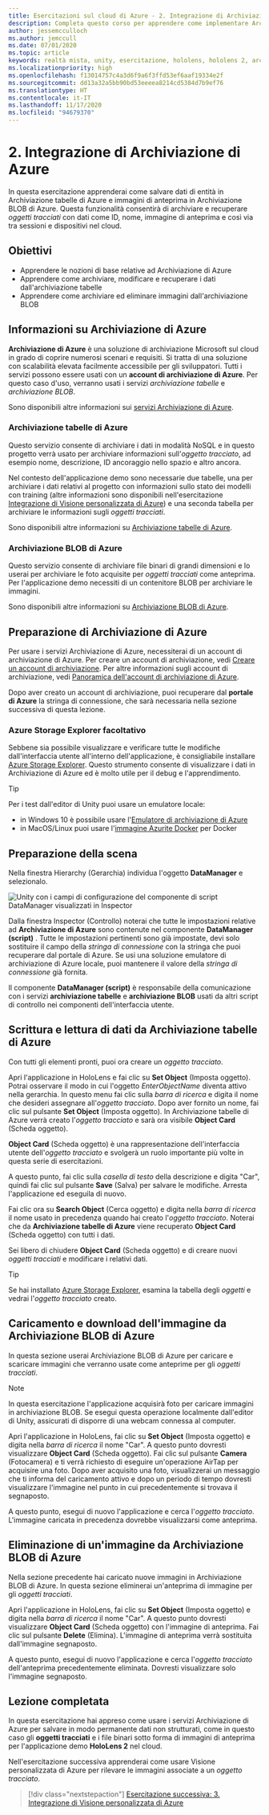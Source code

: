 ```yaml
---
title: Esercitazioni sul cloud di Azure - 2. Integrazione di Archiviazione di Azure
description: Completa questo corso per apprendere come implementare Archiviazione tabelle di Azure e Archiviazione BLOB di Azure in un'applicazione HoloLens 2.
author: jessemcculloch
ms.author: jemccull
ms.date: 07/01/2020
ms.topic: article
keywords: realtà mista, unity, esercitazione, hololens, hololens 2, archiviazione di azure, servizi cloud di azure, Windows 10
ms.localizationpriority: high
ms.openlocfilehash: f13014757c4a3d6f9a6f3ffd53ef6aaf19334e2f
ms.sourcegitcommit: dd13a32a5bb90bd53eeeea8214cd5384d7b9ef76
ms.translationtype: HT
ms.contentlocale: it-IT
ms.lasthandoff: 11/17/2020
ms.locfileid: "94679370"
---
```

# <a name="2-integrating-azure-storage"></a>2. Integrazione di Archiviazione di Azure

In questa esercitazione apprenderai come salvare dati di entità in Archiviazione tabelle di Azure e immagini di anteprima in Archiviazione BLOB di Azure. Questa funzionalità consentirà di archiviare e recuperare *oggetti tracciati* con dati come ID, nome, immagine di anteprima e così via tra sessioni e dispositivi nel cloud.

## <a name="objectives"></a>Obiettivi

* Apprendere le nozioni di base relative ad Archiviazione di Azure
* Apprendere come archiviare, modificare e recuperare i dati dall'archiviazione tabelle
* Apprendere come archiviare ed eliminare immagini dall'archiviazione BLOB

## <a name="understanding-azure-storage"></a>Informazioni su Archiviazione di Azure

**Archiviazione di Azure** è una soluzione di archiviazione Microsoft sul cloud in grado di coprire numerosi scenari e requisiti. Si tratta di una soluzione con scalabilità elevata facilmente accessibile per gli sviluppatori. Tutti i servizi possono essere usati con un **account di archiviazione di Azure**. Per questo caso d'uso, verranno usati i servizi *archiviazione tabelle* e *archiviazione BLOB*.

Sono disponibili altre informazioni sui [servizi Archiviazione di Azure](https://docs.microsoft.com/azure/storage/blobs/storage-blobs-overview).

### <a name="azure-table-storage"></a>Archiviazione tabelle di Azure

Questo servizio consente di archiviare i dati in modalità NoSQL e in questo progetto verrà usato per archiviare informazioni sull'*oggetto tracciato*, ad esempio nome, descrizione, ID ancoraggio nello spazio e altro ancora.

Nel contesto dell'applicazione demo sono necessarie due tabelle, una per archiviare i dati relativi al progetto con informazioni sullo stato dei modelli con training (altre informazioni sono disponibili nell'esercitazione [Integrazione di Visione personalizzata di Azure](mr-learning-azure-03.md)) e una seconda tabella per archiviare le informazioni sugli *oggetti tracciati*.

Sono disponibili altre informazioni su [Archiviazione tabelle di Azure](https://docs.microsoft.com/azure/storage/tables/table-storage-overview).

### <a name="azure-blob-storage"></a>Archiviazione BLOB di Azure

Questo servizio consente di archiviare file binari di grandi dimensioni e lo userai per archiviare le foto acquisite per *oggetti tracciati* come anteprima.
Per l'applicazione demo necessiti di un contenitore BLOB per archiviare le immagini.

Sono disponibili altre informazioni su [Archiviazione BLOB di Azure](https://docs.microsoft.com/azure/storage/blobs/storage-blobs-introduction).

## <a name="preparing-azure-storage"></a>Preparazione di Archiviazione di Azure

Per usare i servizi Archiviazione di Azure, necessiterai di un account di archiviazione di Azure. Per creare un account di archiviazione, vedi [Creare un account di archiviazione](https://docs.microsoft.com/azure/storage/common/storage-account-create?tabs=azure-portal). Per altre informazioni sugli account di archiviazione, vedi [Panoramica dell'account di archiviazione di Azure](https://docs.microsoft.com/azure/storage/common/storage-account-overview).

Dopo aver creato un account di archiviazione, puoi recuperare dal **portale di Azure** la stringa di connessione, che sarà necessaria nella sezione successiva di questa lezione.

### <a name="optional-azure-storage-explorer"></a>Azure Storage Explorer facoltativo

Sebbene sia possibile visualizzare e verificare tutte le modifiche dall'interfaccia utente all'interno dell'applicazione, è consigliabile installare [Azure Storage Explorer](https://azure.microsoft.com/features/storage-explorer/). Questo strumento consente di visualizzare i dati in Archiviazione di Azure ed è molto utile per il debug e l'apprendimento.

> [!TIP]
> Per i test dall'editor di Unity puoi usare un emulatore locale:
> * in Windows 10 è possibile usare l'[Emulatore di archiviazione di Azure](https://docs.microsoft.com/azure/storage/common/storage-use-emulator)
> * in MacOS/Linux puoi usare l'[immagine Azurite Docker](https://hub.docker.com/_/microsoft-azure-storage-azurite) per Docker

## <a name="preparing-the-scene"></a>Preparazione della scena

Nella finestra Hierarchy (Gerarchia) individua l'oggetto **DataManager** e selezionalo.

![Unity con i campi di configurazione del componente di script DataManager visualizzati in Inspector](images/mr-learning-azure/tutorial2-section4-step1-1.png)

Dalla finestra Inspector (Controllo) noterai che tutte le impostazioni relative ad **Archiviazione di Azure** sono contenute nel componente **DataManager (script)** . Tutte le impostazioni pertinenti sono già impostate, devi solo sostituire il campo della *stringa di connessione* con la stringa che puoi recuperare dal portale di Azure. Se usi una soluzione emulatore di archiviazione di Azure locale, puoi mantenere il valore della *stringa di connessione* già fornita.

Il componente **DataManager (script)** è responsabile della comunicazione con i servizi **archiviazione tabelle** e **archiviazione BLOB** usati da altri script di controllo nei componenti dell'interfaccia utente.

## <a name="writing-and-reading-data-from-azure-table-storage"></a>Scrittura e lettura di dati da Archiviazione tabelle di Azure

Con tutti gli elementi pronti, puoi ora creare un *oggetto tracciato*.

Apri l'applicazione in HoloLens e fai clic su **Set Object** (Imposta oggetto). Potrai osservare il modo in cui l'oggetto *EnterObjectName* diventa attivo nella gerarchia. In questo menu fai clic sulla *barra di ricerca* e digita il nome che desideri assegnare all'*oggetto tracciato*. Dopo aver fornito un nome, fai clic sul pulsante **Set Object** (Imposta oggetto). In Archiviazione tabelle di Azure verrà creato l'*oggetto tracciato* e sarà ora visibile **Object Card** (Scheda oggetto).

**Object Card** (Scheda oggetto) è una rappresentazione dell'interfaccia utente dell'*oggetto tracciato* e svolgerà un ruolo importante più volte in questa serie di esercitazioni.

A questo punto, fai clic sulla *casella di testo* della descrizione e digita "Car", quindi fai clic sul pulsante **Save** (Salva) per salvare le modifiche. Arresta l'applicazione ed eseguila di nuovo.

Fai clic ora su **Search Object** (Cerca oggetto) e digita nella *barra di ricerca* il nome usato in precedenza quando hai creato l'*oggetto tracciato*. Noterai che da **Archiviazione tabelle di Azure** viene recuperato **Object Card** (Scheda oggetto) con tutti i dati.

Sei libero di chiudere **Object Card** (Scheda oggetto) e di creare nuovi *oggetti tracciati* e modificare i relativi dati.

> [!TIP]
> Se hai installato [Azure Storage Explorer](https://azure.microsoft.com/features/storage-explorer/), esamina la tabella degli *oggetti* e vedrai l'*oggetto tracciato* creato.

## <a name="uploading-and-download-image-from-azure-blob-storage"></a>Caricamento e download dell'immagine da Archiviazione BLOB di Azure

In questa sezione userai Archiviazione BLOB di Azure per caricare e scaricare immagini che verranno usate come anteprime per gli *oggetti tracciati*.

> [!NOTE]
> In questa esercitazione l'applicazione acquisirà foto per caricare immagini in archiviazione BLOB. Se esegui questa operazione localmente dall'editor di Unity, assicurati di disporre di una webcam connessa al computer.

Apri l'applicazione in HoloLens, fai clic su **Set Object** (Imposta oggetto) e digita nella *barra di ricerca* il nome "Car". A questo punto dovresti visualizzare **Object Card** (Scheda oggetto). Fai clic sul pulsante **Camera** (Fotocamera) e ti verrà richiesto di eseguire un'operazione AirTap per acquisire una foto. Dopo aver acquisito una foto, visualizzerai un messaggio che ti informa del caricamento attivo e dopo un periodo di tempo dovresti visualizzare l'immagine nel punto in cui precedentemente si trovava il segnaposto.

A questo punto, esegui di nuovo l'applicazione e cerca l'*oggetto tracciato*. L'immagine caricata in precedenza dovrebbe visualizzarsi come anteprima.

## <a name="deleting-image-from-azure-blob-storage"></a>Eliminazione di un'immagine da Archiviazione BLOB di Azure

Nella sezione precedente hai caricato nuove immagini in Archiviazione BLOB di Azure. In questa sezione eliminerai un'anteprima di immagine per gli *oggetti tracciati*.

Apri l'applicazione in HoloLens, fai clic su **Set Object** (Imposta oggetto) e digita nella *barra di ricerca* il nome "Car". A questo punto dovresti visualizzare **Object Card** (Scheda oggetto) con l'immagine di anteprima. Fai clic sul pulsante **Delete** (Elimina). L'immagine di anteprima verrà sostituita dall'immagine segnaposto.

A questo punto, esegui di nuovo l'applicazione e cerca l'*oggetto tracciato* dell'anteprima precedentemente eliminata. Dovresti visualizzare solo l'immagine segnaposto.

## <a name="congratulations"></a>Lezione completata

In questa esercitazione hai appreso come usare i servizi Archiviazione di Azure per salvare in modo permanente dati non strutturati, come in questo caso gli **oggetti tracciati** e i file binari sotto forma di immagini di anteprima per l'applicazione demo **HoloLens 2** nel cloud.

Nell'esercitazione successiva apprenderai come usare Visione personalizzata di Azure per rilevare le immagini associate a un *oggetto tracciato*.

> [!div class="nextstepaction"]
> [Esercitazione successiva: 3. Integrazione di Visione personalizzata di Azure](mr-learning-azure-03.md)
